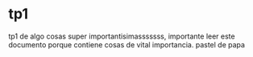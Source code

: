# tp1
tp1 de algo cosas super importantisimasssssss, importante leer este documento porque contiene cosas de vital importancia. 
pastel de papa

